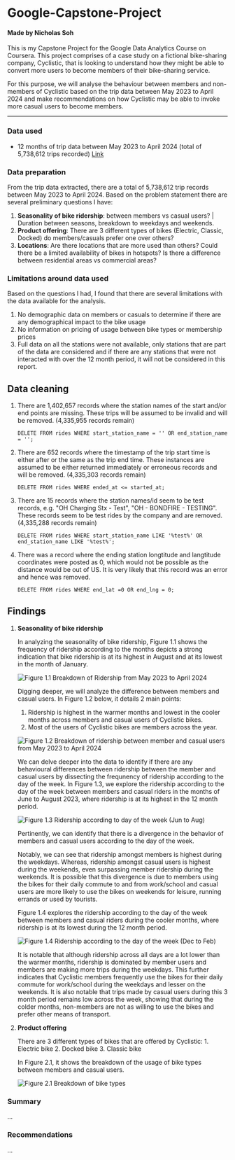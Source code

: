 
# Google-Capstone-Project

#### Made by Nicholas Soh

This is my Capstone Project for the Google Data Analytics Course on Coursera. This project comprises of a case study on a fictional bike-sharing company, Cyclistic, that is looking to understand how they might be able to convert more users to become members of their bike-sharing service. 

For this purpose, we will analyse the behaviour between members and non-members of Cyclistic based on the trip data between May 2023 to April 2024 and make recommendations on how Cyclistic may be able to invoke more casual users to become members.

---

### Data used

* 12 months of trip data between May 2023 to April 2024 (total of 5,738,612 trips recorded) [Link](https://divvy-tripdata.s3.amazonaws.com/index.html)

### Data preparation

From the trip data extracted, there are a total of 5,738,612 trip records between May 2023 to April 2024. Based on the problem statement there are several preliminary questions I have:

1. __Seasonality of bike ridership__: between members vs casual users? | Duration between seasons, breakdown to weekdays and weekends.
2. __Product offering__: There are 3 different types of bikes (Electric, Classic, Docked) do members/casuals prefer one over others?
3. __Locations__: Are there locations that are more used than others? Could there be a limited availability of bikes in hotspots? Is there a difference between residential areas vs commercial areas?

### Limitations around data used

Based on the questions I had, I found that there are several limitations with the data available for the analysis.

1. No demographic data on members or casuals to determine if there are any demographical impact to the bike usage
2. No information on pricing of usage between bike types or membership prices
3. Full data on all the stations were not available, only stations that are part of the data are considered and if there are any stations that were not interacted with over the 12 month period, it will not be considered in this report. 

## Data cleaning

1. There are 1,402,657 records where the station names of the start and/or end points are missing. These trips will be assumed to be invalid and will be removed. (4,335,955 records remain)

    `DELETE FROM rides WHERE start_station_name = '' OR end_station_name = '';`

2. There are 652 records where the timestamp of the trip start time is either after or the same as the trip end time. These instances are assumed to be either returned immediately or erroneous records and will be removed. (4,335,303 records remain)

    `DELETE FROM rides WHERE ended_at <= started_at;`

3. There are 15 records where the station names/id seem to be test records, e.g. "OH Charging Stx - Test", "OH - BONDFIRE - TESTING". These records seem to be test rides by the company and are removed. (4,335,288 records remain)

    `DELETE FROM rides WHERE start_station_name LIKE '%test%' OR end_station_name LIKE '%test%';`

4. There was a record where the ending station longtitude and langtitude coordinates were posted as 0, which would not be possible as the distance would be out of US. It is very likely that this record was an error and hence was removed. 

    `DELETE FROM rides WHERE end_lat =0 OR end_lng = 0;`


## Findings

1. __Seasonality of bike ridership__

    In analyzing the seasonality of bike ridership, Figure 1.1 shows the frequency of ridership according to the months depicts a strong indication that bike ridership is at its highest in August and at its lowest in the month of January.

    ![Figure 1.1 Breakdown of Ridership from May 2023 to April 2024](visualizations/Seasonal_Month_viz.png "Figure 1.1")

    Digging deeper, we will analyze the difference between members and casual users. In Figure 1.2 below, it details 2 main points:
    
    1. Ridership is highest in the warmer months and lowest in the cooler months across members and casual users of Cyclistic bikes.
    2. Most of the users of Cyclistic bikes are members across the year.

    ![Figure 1.2 Breakdown of ridership between member and casual users from May 2023 to April 2024](visualizations/Seasonal_Month%20BD.png "Figure 1.2")

    We can delve deeper into the data to identify if there are any behavioural differences between ridership between the member and casual users by dissecting the frequnency of ridership according to the day of the week. In Figure 1.3, we explore the ridership according to the day of the week between members and casual riders in the months of June to August 2023, where ridership is at its highest in the 12 month period. 

    ![Figure 1.3 Ridership according to day of the week (Jun to Aug)](visualizations/Day_of_Week_JunJulAug.png "Figure 1.3")

    Pertinently, we can identify that there is a divergence in the behavior of members and casual users according to the day of the week. 
    
    Notably, we can see that ridership amongst members is highest during the weekdays. Whereas, ridership amongst casual users is highest during the weekends, even surpassing member ridership during the weekends. It is possible that this divergence is due to members using the bikes for their daily commute to and from work/school and casual users are more likely to use the bikes on weekends for leisure, running errands or used by tourists.

    Figure 1.4 explores the ridership according to the day of the week between members and casual riders during the cooler months, where ridership is at its lowest during the 12 month period. 

    ![Figure 1.4 Ridership according to the day of the week (Dec to Feb)](visualizations/Day_of_Week_DecJanFeb.png "Figure 1.4")

    It is notable that although ridership across all days are a lot lower than the warmer months, ridership is dominated by member users and members are making more trips during the weekdays. This further indicates that Cyclistic members frequently use the bikes for their daily commute for work/school during the weekdays and lesser on the weekends. It is also notable that trips made by casual users during this 3 month period remains low across the week, showing that during the colder months, non-members are not as willing to use the bikes and prefer other means of transport. 



2. __Product offering__ 

    There are 3 different types of bikes that are offered by Cyclistic:
        1. Electric bike
        2. Docked bike
        3. Classic bike

    In Figure 2.1, it shows the breakdown of the usage of bike types between members and casual users.

    ![Figure 2.1 Breakdown of bike types](visualizations/Product_offering.png "Figure 2.1")


### Summary

...

### Recommendations

...